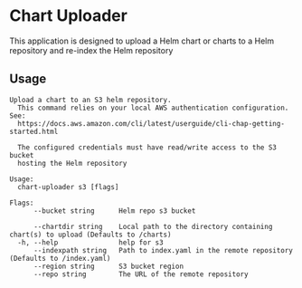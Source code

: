 # Chart Uploader

This application is designed to upload a Helm chart or charts to a Helm
repository and re-index the Helm repository

## Usage

```
Upload a chart to an S3 helm repository.
  This command relies on your local AWS authentication configuration. See:
  https://docs.aws.amazon.com/cli/latest/userguide/cli-chap-getting-started.html

  The configured credentials must have read/write access to the S3 bucket
  hosting the Helm repository

Usage:
  chart-uploader s3 [flags]

Flags:
      --bucket string      Helm repo s3 bucket

      --chartdir string    Local path to the directory containing chart(s) to upload (Defaults to /charts)
  -h, --help               help for s3
      --indexpath string   Path to index.yaml in the remote repository (Defaults to /index.yaml)
      --region string      S3 bucket region
      --repo string        The URL of the remote repository
```
